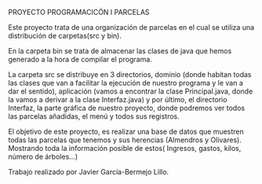 PROYECTO PROGRAMACICÓN I PARCELAS

Este proyecto trata de una organización de parcelas en el cual se utiliza una distribución de carpetas(src y bin). 

En la carpeta bin se trata de almacenar las clases de java que hemos generado a la hora de compilar el programa.

La carpeta src se distribuye en 3 directorios, dominio (donde habitan todas las clases que van a facilitar la ejecución de nuestro programa y le van a dar el sentido), 
aplicación (vamos a encontrar la clase Principal.java, donde la vamos a derivar a la clase Interfaz.java) 
y por último, el directorio Interfaz, la parte gráfica de nuestro proyecto, donde podremos ver todos las parcelas añadidas, el menú y todos sus registros.


El objetivo de este proyecto, es realizar una base de datos que muestren todas las parcelas que tenemos y sus herencias (Almendros y Olivares).
Mostrando toda la información posible de estos( Ingresos, gastos, kilos, número de árboles...)




Trabajo realizado por Javier García-Bermejo Lillo.


